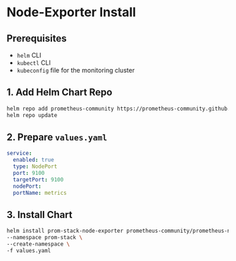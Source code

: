 # Node-Exporter Install

## Prerequisites

* `helm` CLI
* `kubectl` CLI
* `kubeconfig` file for the monitoring cluster

## 1. Add Helm Chart Repo

```bash
helm repo add prometheus-community https://prometheus-community.github.io/helm-charts
helm repo update
```

## 2. Prepare `values.yaml`

```yaml
service:
  enabled: true
  type: NodePort
  port: 9100
  targetPort: 9100
  nodePort:
  portName: metrics
```

## 3. Install Chart

```bash
helm install prom-stack-node-exporter prometheus-community/prometheus-node-exporter \
--namespace prom-stack \
--create-namespace \
-f values.yaml
```